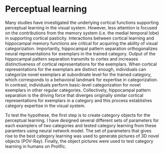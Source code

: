# Perceptual learning
Many studies have investigated the underlying cortical functions supporting perceptual learning in the visual system. However, less attention is focused on the contributions from the memory system (i.e. the medial temporal lobe) in supporting cortical pasticity. Interactions between cortical learning and hippocampal memory functions are critical for acquiring the ability of visual categorization. Importantly, hippocampal pattern separation orthogonalizes neural representations for exemplars in the trained category. Output of the hippocampal pattern separation transmits to cortex and increases distinctiveness of cortical representations for the exemplars. When cortical representations for the exemplars are distinct enough, individuals can categorize novel exemplars at subordinate level for the trained category, which corresponds to a behavioral landmark for expertise in categorization. In contrast, individuals perform basic-level categorization for novel exemplars in other regular categories. Collectively, hippocampal pattern separation is the driving force that diverges originally similar cortical representations for exemplars in a category and this process establishes category expertise in the visual system.

To test the hypothese, the first step is to create category objects for the perceptual learning. I have designed several different sets of parameters for each examplers of two categories and tested category learning from these paramters using neural network model. The set of parameters that gives rise to the best category learning was used to generate pictures of 3D novel objects (POV-Ray). Finally, the object pictures were used to test category learning in humans on Prolific. 
